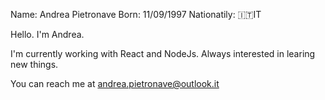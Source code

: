 Name: Andrea Pietronave
Born: 11/09/1997
Nationatily: 🇮🇹IT


Hello. I'm Andrea.

I'm currently working with React and NodeJs.
Always interested in learing new things.

You can reach me at [andrea.pietronave@outlook.it](andrea.pietronave@outlook.it)
